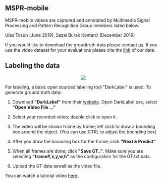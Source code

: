## MSPR-mobile

MSPR-mobile videos are captured and annotated by Multimedia Signal Processing and Pattern Recognition Group members listed below:

Ulas Tosun (June 2019),
Sezai Burak Kantarci (December 2019)

If you would like to download the groudtruth data please contact [us](mailto::gunselb@itu.edu.tr). If you use the video dataset for your evaluations please cite the [link](https://github.com/msprITU/MobileTracking) of our data.  

## Labeling the data

<p align="center">
  <img src="MSPR-mobile/assets/dl.png">
</p>

For labeling, a basic open sourced labeling tool "DarkLabel" is used. To generate ground truth data:

1. Download **"DarkLabel"** from their [website](https://darkpgmr.tistory.com/16). Open DarkLabel.exe, select **"Open Video File ..."**

2. Select your recorded video; double click to open it.

3. The video will be shown frame by frame; left click to draw a bounding box around the object. (You can use CTRL to adjust the bounding box)

4. After you draw the bounding box for the frame; click **"Next & Predict"**

5. When all frames are done; click **"Save GT.."**. Make sure you are selecting **"frame#,x,y,w,h"** as the configuration for the GT.txt data. 

6. Upload the GT data aswell as the video file.


You can watch a tutorial video [here.](https://www.youtube.com/watch?v=vbydG78Al8s)
